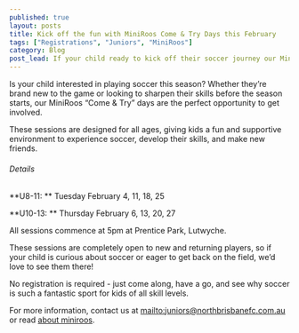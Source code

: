 ```yaml
---
published: true
layout: posts
title: Kick off the fun with MiniRoos Come & Try Days this February
tags: ["Registrations", "Juniors", "MiniRoos"]
category: Blog
post_lead: If your child ready to kick off their soccer journey our MiniRoos Come & Try days are the perfect way to get started. Fun, friends and football await.
---
```


Is your child interested in playing soccer this season? Whether they’re brand new to the game or looking to sharpen their skills before the season starts, our MiniRoos “Come & Try” days are the perfect opportunity to get involved.

These sessions are designed for all ages, giving kids a fun and supportive environment to experience soccer, develop their skills, and make new friends.

###### Details

**U8-11: **
Tuesday February 4, 11, 18, 25  

**U10-13: **
Thursday February 6, 13, 20, 27  

All sessions commence at 5pm at Prentice Park, Lutwyche.

These sessions are completely open to new and returning players, so if your child is curious about soccer or eager to get back on the field, we’d love to see them there!

No registration is required - just come along, have a go, and see why soccer is such a fantastic sport for kids of all skill levels.

For more information, contact us at [mailto:juniors@northbrisbanefc.com.au](juniors@northbrisbanefc.com.au) or read [about miniroos](https://www.northbrisbanefc.com.au/programs/miniroos/about/).


